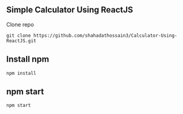 ## Simple Calculator Using ReactJS

Clone repo

```
git clone https://github.com/shahadathossain3/Calculator-Using-ReactJS.git
```

## Install npm


```
npm install
```

## npm start
```
npm start
```


